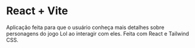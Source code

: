 # React + Vite

Aplicação feita para que o usuário conheça mais detalhes sobre personagens do jogo Lol ao interagir com eles. Feita com React e Tailwind CSS.

